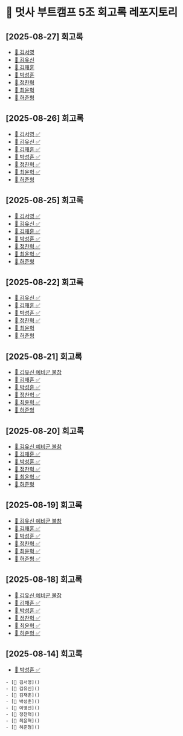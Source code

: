 # 🦁 멋사 부트캠프 5조 회고록 레포지토리

## [2025-08-27] 회고록
- [📝 김서영]()
- [📝 김유신]()
- [📝 김재훈]()
- [📝 박성훈]()
- [📝 정찬혁]()
- [📝 최윤혁]()
- [📝 허준형]()

## [2025-08-26] 회고록
- [📝 김서영 ✅](./김서영/25_8_26.md)
- [📝 김유신 ✅](./김유신/08_26.md)
- [📝 김재훈 ✅](./김재훈/25_08_26_TIL_8일차.md)
- [📝 박성훈 ✅](https://seonghun120614.github.io/seonghun120614/%EB%A9%8B%EC%9F%81%EC%9D%B4%EC%82%AC%EC%9E%90%EC%B2%98%EB%9F%BC/%EB%A9%8B%EC%82%AC/%EB%B0%B1%EC%97%94%EB%93%9C/til/java/2025/08/26/%EB%A9%8B%EC%82%AC-%EB%B0%B1%EC%97%94%EB%93%9C-19%EA%B8%B0-til-8%EC%9D%BC%EC%B0%A8.html)
- [📝 정찬혁 ✅](./정찬혁/08-26%20정리본.md)
- [📝 최윤혁 ✅](./최윤혁/0826정리.md)
- [📝 허준형]()

## [2025-08-25] 회고록
- [📝 김서영 ✅](./김서영/25_8_25.md)
- [📝 김유신 ✅](./김유신/08_25.md)
- [📝 김재훈 ✅](./김재훈/25_08_25_TIL_7일차.md)
- [📝 박성훈 ✅](https://seonghun120614.github.io/seonghun120614/%EB%A9%8B%EC%9F%81%EC%9D%B4%EC%82%AC%EC%9E%90%EC%B2%98%EB%9F%BC/%EB%A9%8B%EC%82%AC/%EB%B0%B1%EC%97%94%EB%93%9C/til/java/2025/08/25/%EB%A9%8B%EC%82%AC-%EB%B0%B1%EC%97%94%EB%93%9C-19%EA%B8%B0-til-7%EC%9D%BC%EC%B0%A8.html)
- [📝 정찬혁 ✅](./정찬혁/8-25%20정리본.md)
- [📝 최윤혁 ✅](./최윤혁/0825정리.md)
- [📝 허준형]()

## [2025-08-22] 회고록
- [📝 김유신 ✅](./김유신/08_22.md)
- [📝 김재훈 ✅](./김재훈/25_08_22_TIL_6일차.md)
- [📝 박성훈 ✅](https://seonghun120614.github.io/seonghun120614/%EB%A9%8B%EC%9F%81%EC%9D%B4%EC%82%AC%EC%9E%90%EC%B2%98%EB%9F%BC/%EB%A9%8B%EC%82%AC/%EB%B0%B1%EC%97%94%EB%93%9C/til/java/2025/08/22/%EB%A9%8B%EC%82%AC-%EB%B0%B1%EC%97%94%EB%93%9C-19%EA%B8%B0-til-6%EC%9D%BC%EC%B0%A8.html)
- [📝 정찬혁 ✅](./정찬혁/08-22%20정리본.md)
- [📝 최윤혁]()
- [📝 허준형]()

## [2025-08-21] 회고록
- [📝 김유신 예비군 불참]()
- [📝 김재훈 ✅](./김재훈/25_08_21_TIL_5일차.md)
- [📝 박성훈 ✅](https://seonghun120614.github.io/seonghun120614/%EB%A9%8B%EC%9F%81%EC%9D%B4%EC%82%AC%EC%9E%90%EC%B2%98%EB%9F%BC/%EB%A9%8B%EC%82%AC/%EB%B0%B1%EC%97%94%EB%93%9C/til/java/2025/08/21/%EB%A9%8B%EC%82%AC-%EB%B0%B1%EC%97%94%EB%93%9C-19%EA%B8%B0-til-5%EC%9D%BC%EC%B0%A8.html)
- [📝 정찬혁 ✅](./정찬혁/08-21%20정리본.md)
- [📝 최윤혁 ✅](./최윤혁/0821정리.md)
- [📝 허준형]()

## [2025-08-20] 회고록

- [📝 김유신 예비군 불참]()
- [📝 김재훈 ✅](./김재훈/25_08_20_TIL_4일차.md)
- [📝 박성훈 ✅](https://seonghun120614.github.io/seonghun120614/%EB%A9%8B%EC%9F%81%EC%9D%B4%EC%82%AC%EC%9E%90%EC%B2%98%EB%9F%BC/%EB%A9%8B%EC%82%AC/%EB%B0%B1%EC%97%94%EB%93%9C/til/java/2025/08/20/%EB%A9%8B%EC%82%AC-%EB%B0%B1%EC%97%94%EB%93%9C-19%EA%B8%B0-til-4%EC%9D%BC%EC%B0%A8.html)
- [📝 정찬혁 ✅](./정찬혁/08-20%20정리본.md)
- [📝 최윤혁 ✅](./최윤혁/0820정리.md)
- [📝 허준형]()

## [2025-08-19] 회고록

- [📝 김유신 예비군 불참]()
- [📝 김재훈 ✅](./김재훈/25_08_19_TIL_3일차.md)
- [📝 박성훈 ✅](https://seonghun120614.github.io/seonghun120614/%EB%A9%8B%EC%9F%81%EC%9D%B4%EC%82%AC%EC%9E%90%EC%B2%98%EB%9F%BC/%EB%A9%8B%EC%82%AC/%EB%B0%B1%EC%97%94%EB%93%9C/til/java/2025/08/19/%EB%A9%8B%EC%82%AC-%EB%B0%B1%EC%97%94%EB%93%9C-19%EA%B8%B0-til-3%EC%9D%BC%EC%B0%A8.html)
- [📝 정찬혁 ✅](./정찬혁/0819%202548d16f89fd80d8a615c3be7fcc13e6.md)
- [📝 최윤혁 ✅](./최윤혁/8.19정리.md)
- [📝 허준형 ✅](./허준형/오늘의%20회고.md)

## [2025-08-18] 회고록
- [📝 김유신 예비군 불참]()
- [📝 김재훈 ✅](./김재훈/[멋사%20백엔드%2019기]%20TIL%202일차.md)
- [📝 박성훈 ✅](https://seonghun120614.github.io/seonghun120614/%EB%A9%8B%EC%9F%81%EC%9D%B4%EC%82%AC%EC%9E%90%EC%B2%98%EB%9F%BC/%EB%A9%8B%EC%82%AC/%EB%B0%B1%EC%97%94%EB%93%9C/til/java/2025/08/18/%EB%A9%8B%EC%82%AC-%EB%B0%B1%EC%97%94%EB%93%9C-19%EA%B8%B0-til-2%EC%9D%BC%EC%B0%A8.html)
- [📝 정찬혁 ✅](./정찬혁/[멋사%20백엔드%2019기]%20TIL%202일차.md)
- [📝 최윤혁 ✅](./최윤혁/[멋사%20백엔드%2019기]%20TIL%202일차.md)
- [📝 허준형 ✅](./허준형/[멋사%20백엔드%2019기]%20TIL%202일차.md)

## [2025-08-14] 회고록

- [📝 박성훈 ✅](https://seonghun120614.github.io/seonghun120614/%EB%A9%8B%EC%9F%81%EC%9D%B4%EC%82%AC%EC%9E%90%EC%B2%98%EB%9F%BC/%EB%A9%8B%EC%82%AC/%EB%B0%B1%EC%97%94%EB%93%9C/til/git/2025/08/13/%EB%A9%8B%EC%82%AC-%EB%B0%B1%EC%97%94%EB%93%9C-19%EA%B8%B0-til-1%EC%9D%BC%EC%B0%A8.html)


```
- [📝 김서영]()
- [📝 김유신]()
- [📝 김재훈]()
- [📝 박성훈]()
- [📝 이영선]()
- [📝 정찬혁]()
- [📝 최윤혁]()
- [📝 허준형]()
```